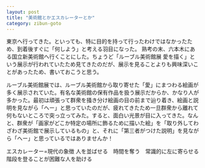 ```yaml
---
layout: post
title: "美術館とかエスカレーターとか"
category: zibun-goto
---
```


東京へ行ってきた。といっても、特に目的を持って行ったわけではなかったため、到着後すぐに「何しよう」と考える羽目になった。
熟考の末、六本木にある国立新美術館へ行くことにした。ちょうど「ルーブル美術館展 愛を描く」という展示が行われていたため見てきたのだが、展示を見ることよりも興味深いことがあったため、書いておこうと思う。

ルーブル美術館展では、ルーブル美術館から取り寄せた「愛」にまつわる絵画が多く展示されていた。有名な美術館の保有作品を扱う展示だからか、かなり人が多かった。最初は頑張って群衆を掻き分け絵画の目の前まで辿り着き、絵画と説明を見ながら「へー」と思っていたのだが、疲れてきたため一旦群衆から離れて何もないところで突っ立ってみた。すると、面白い光景が目に入ってきた。なんと、群衆が「画家がどこか特定の場所に飾るために描いた絵」を「取り外してわざわざ美術館で展示しているもの」と、それに「第三者がつけた説明」を見ながら「へー」と思っているではありませんか！

エスカレーター=現代の象徴
人を並ばせる　時間を奪う　常識的に左に寄らせる　階段を登ることが困難な人を助ける
